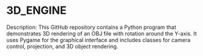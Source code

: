 # 3D_ENGINE
Description: This GitHub repository contains a Python program that demonstrates 3D rendering of an OBJ file with rotation around the Y-axis. It uses Pygame for the graphical interface and includes classes for camera control, projection, and 3D object rendering.  
